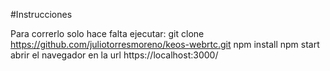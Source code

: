 
#Instrucciones

Para correrlo solo hace falta ejecutar:
git clone https://github.com/juliotorresmoreno/keos-webrtc.git
npm install
npm start
abrir el navegador en la url https://localhost:3000/